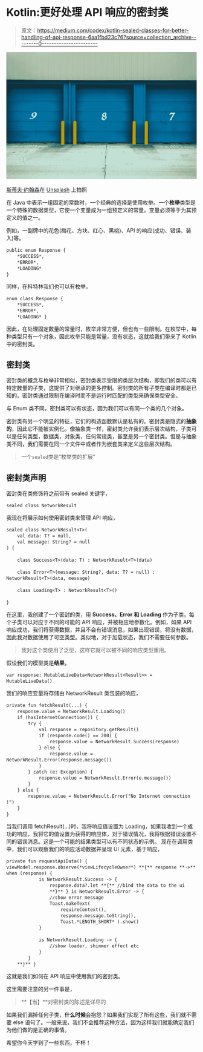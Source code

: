 # Kotlin:更好处理 API 响应的密封类

> 原文：<https://medium.com/codex/kotlin-sealed-classes-for-better-handling-of-api-response-6aa1fbd23c76?source=collection_archive---------0----------------------->

![](img/e376e2f511d243fe7b6a046f80ceef28.png)

[斯蒂夫·约翰森](https://unsplash.com/@steve_j?utm_source=medium&utm_medium=referral)在 [Unsplash](https://unsplash.com?utm_source=medium&utm_medium=referral) 上拍照

在 Java 中表示一组固定的常数时，一个经典的选择是使用枚举。一个**枚举**类型是一个特殊的数据类型，它使一个变量成为一组预定义的常量。变量必须等于为其预定义的值之一。

例如，一副牌中的花色(梅花、方块、红心、黑桃)、API 的响应(成功、错误、装入)等。

```
public enum Response {
    *SUCCESS*, 
    *ERROR*, 
    *LOADING*
}
```

同样，在科特林我们也可以有枚举，

```
enum class Response {
    *SUCCESS*,
    *ERROR*,
    *LOADING* }
```

因此，在处理固定数量的常量时，枚举非常方便，但也有一些限制。在枚举中，每种类型只有一个对象，因此枚举只能是常量，没有状态，这就给我们带来了 Kotlin 中的密封类。

## **密封类**

密封类的概念与枚举非常相似，密封类表示受限的类层次结构，即我们的类可以有特定数量的子类，这提供了对继承的更多控制。密封类的所有子类在编译时都是已知的。密封类通过限制在编译时而不是运行时匹配的类型来确保类型安全。

与 Enum 类不同，密封类可以有状态，因为我们可以有同一个类的几个对象。

密封类有另一个明显的特征，它们的构造函数默认是私有的。密封类是隐式的**抽象的**，因此它不能被实例化。像抽象类一样，密封类允许我们表示层次结构，子类可以是任何类型，数据类，对象类，任何常规类，甚至是另一个密封类。但是与抽象类不同，我们需要在同一个文件中或者作为嵌套类来定义这些层次结构。

> 一个`sealed`类是“枚举类的扩展”

## **密封类声明**

密封类在类修饰符之前带有 sealed 关键字，

```
sealed class NetworkResult
```

我现在将展示如何使用密封类来管理 API 响应，

```
sealed class NetworkResult<T>(
    val data: T? = null,
    val message: String? = null
) {

    class Success<T>(data: T) : NetworkResult<T>(data)

    class Error<T>(message: String?, data: T? = null) : NetworkResult<T>(data, message)

    class Loading<T> : NetworkResult<T>()

}
```

在这里，我创建了一个密封的类，用 **Success、Error 和 Loading** 作为子类。每个子类可以对应于不同的可能的 API 响应，并被相应地参数化。例如，如果 API 响应成功，我们将获得数据，并且不会有错误消息，如果出现错误，将没有数据，因此我对数据使用了可空类型。类似地，对于加载状态，我们不需要任何参数。

> 我对这个类使用了泛型，这样它就可以被不同的响应类型重用。

假设我们的模型类是**结果**，

```
var response: MutableLiveData<NetworkResult<Result>> = MutableLiveData()
```

我们的响应变量将存储由 NetworkResult 类包装的响应，

```
private fun fetchResult(...) {
    response.value = NetworkResult.Loading()
    if (hasInternetConnection()) {
        try {
            val response = repository.getResult()
            if (response.code() == 200) {
                response.value = NetworkResult.Success(response)
            } else {
                response.value = NetworkResult.Error(response.message())
            }
        } catch (e: Exception) {
            response.value = NetworkResult.Error(e.message())
        }
    } else {
        response.value = NetworkResult.Error("No Internet connection !")
    }
}
```

当我们调用 fetchResult(…)时，我将响应值设置为 Loading，如果我收到一个成功的响应，我将它的值设置为获得的响应体，对于错误情况，我将根据错误设置不同的错误消息。这是一个可能的结果类型可以有不同状态的示例。
现在在调用类中，我们可以观察我们的响应活动数据并呈现 UI 元素，基于响应，

```
private fun requestApiData() { viewModel.response.observe(*viewLifecycleOwner*) **{** response **->** when (response) {
            is NetworkResult.Success -> {
                response.data?.let **{** //bind the data to the ui
                **}** } is NetworkResult.Error -> {
                //show error message
                Toast.makeText(
                    requireContext(),
                    response.message.toString(),
                    Toast.*LENGTH_SHORT* ).show()
            }

            is NetworkResult.Loading -> {
                //show loader, shimmer effect etc
            }
        }
    **}** }
```

这就是我们如何在 API 响应中使用我们的密封类。

这里需要注意的另一件事是，

> **【当】**对密封类的陈述是详尽的

如果我们漏掉任何子类，**什么时候**会抱怨？如果我们实现了所有这些，我们就不需要 else 语句了。一般来说，我们不会推荐这种方法，因为这样我们就能确定我们为他们做的是正确的事情。

希望你今天学到了一些东西，干杯！